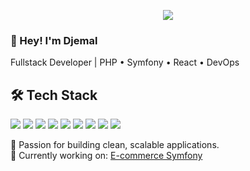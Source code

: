 <!-- Banner -->
<p align="center">
    <img src="https://capsule-render.vercel.app/api?type=waving&color=0:36d1dc,100:5b86e5&height=200&section=header&text=Djemal&fontSize=50&fontColor=ffffff&animation=fadeIn&fontAlignY=35"/>
</p>

### 👋 Hey! I'm Djemal
Fullstack Developer | PHP • Symfony • React • DevOps


## 🛠️ Tech Stack

<p>
  <img src="https://img.shields.io/badge/PHP-777BB4?style=for-the-badge&logo=php&logoColor=white"/>
  <img src="https://img.shields.io/badge/Symfony-000000?style=for-the-badge&logo=symfony&logoColor=white"/>
      <img src="https://img.shields.io/badge/JavaScript-F7DF1E?style=for-the-badge&logo=javascript&logoColor=black"/>
    <img src="https://img.shields.io/badge/React-20232A?style=for-the-badge&logo=react&logoColor=61DAFB"/>
  <img src="https://img.shields.io/badge/Bootstrap-7952B3?style=for-the-badge&logo=bootstrap&logoColor=white"/>
  <img src="https://img.shields.io/badge/CSS3-1572B6?style=for-the-badge&logo=css3&logoColor=white"/>
    <img src="https://img.shields.io/badge/Jira-0052CC?style=for-the-badge&logo=jira&logoColor=white"/>
    <img src="https://img.shields.io/badge/Shopify-0052CC?style=for-the-badge&logo=shopify&logoColor=green"/>
    <img src="https://img.shields.io/badge/Docker-2496ED?style=for-the-badge&logo=docker&logoColor=white"/>
    
</p>


🚀 Passion for building clean, scalable applications.  
🎯 Currently working on: [E-commerce Symfony](https://github.com/Until-Code/e-commerce)
